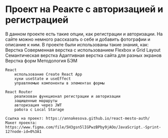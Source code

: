 # Проект на Реакте с авторизацией и регистрацией

В данном проекте есть такие опции, как регистрации и авторизации. На сайте можно немного рассказать о себе и добавить фотографии и описание к ним.
В проекте были использованы такие знания, как:
    Верстка
        Соверменная верстка с использованием Flexbox и Grid Layout
        Семантическая верстка
        Адаптивная верстка сайта для разных экранов 
        Верстка форм 
        Методология БЭМ

    React
        использование Create React App
        хуки useState и useEffect
        управляемые компоненты в элементах формы

    React Router
        реализован функционал регистрации и авторизации
        защищенные маршруты
        авторизация через JWT
        работа с Local Starage

    Ссылка на проект: https://annakesova.github.io/react-mesto-auth/
    Макет проекта: https://www.figma.com/file/5H3gsn5lIGPwzBPby9jAOo/JavaScript.-Sprint-12?node-id=0%3A1

